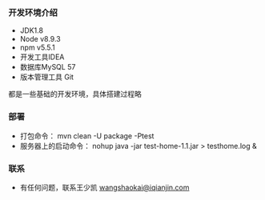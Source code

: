 ### 开发环境介绍
* JDK1.8
* Node v8.9.3
* npm v5.5.1
* 开发工具IDEA
* 数据库MySQL 57
* 版本管理工具 Git

都是一些基础的开发环境，具体搭建过程略

### 部署
* 打包命令： mvn clean -U package -Ptest
* 服务器上的启动命令： nohup java -jar test-home-1.1.jar > testhome.log &

### 联系
* 有任何问题，联系王少凯 wangshaokai@iqianjin.com